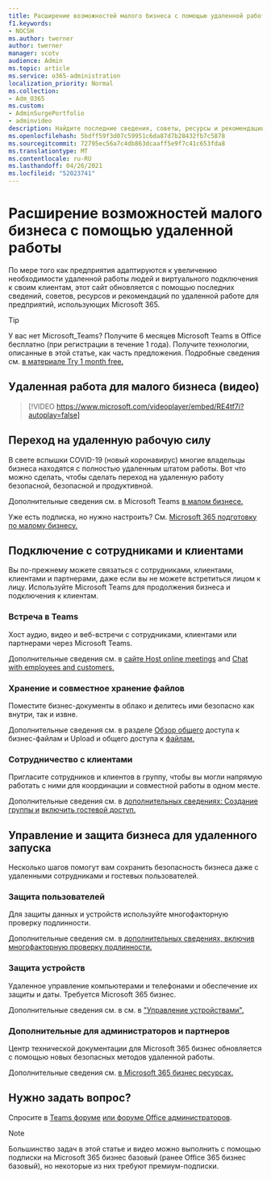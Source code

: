 ```yaml
---
title: Расширение возможностей малого бизнеса с помощью удаленной работы
f1.keywords:
- NOCSH
ms.author: twerner
author: twerner
manager: scotv
audience: Admin
ms.topic: article
ms.service: o365-administration
localization_priority: Normal
ms.collection:
- Adm_O365
ms.custom:
- AdminSurgePortfolio
- adminvideo
description: Найдите последние сведения, советы, ресурсы и рекомендации по удаленной работе для предприятий, использующих Microsoft 365.
ms.openlocfilehash: 5bdff59f3d07c59951c6da87d7b28432fb7c5878
ms.sourcegitcommit: 72795ec56a7c4db863dcaaff5e9f7c41c653fda8
ms.translationtype: MT
ms.contentlocale: ru-RU
ms.lasthandoff: 04/26/2021
ms.locfileid: "52023741"
---
```

# <a name="empower-your-small-business-with-remote-work"></a>Расширение возможностей малого бизнеса с помощью удаленной работы

По мере того как предприятия адаптируются к увеличению необходимости удаленной работы людей и виртуального подключения к своим клиентам, этот сайт обновляется с помощью последних сведений, советов, ресурсов и рекомендаций по удаленной работе для предприятий, использующих Microsoft 365.

>[!TIP]
>У вас нет Microsoft_Teams? Получите 6 месяцев Microsoft Teams в Office бесплатно (при регистрации в течение 1 года). Получите технологии, описанные в этой статье, как часть предложения. Подробные сведения см. [в материале Try 1 month free.](https://aka.ms/SMBTeamsOffer)

## <a name="remote-work-for-your-small-business-video"></a>Удаленная работа для малого бизнеса (видео)

> [!VIDEO https://www.microsoft.com/videoplayer/embed/RE4tf7i?autoplay=false]

## <a name="transitioning-to-a-remote-workforce"></a>Переход на удаленную рабочую силу

В свете вспышки COVID-19 (новый коронавирус) многие владельцы бизнеса находятся с полностью удаленным штатом работы. Вот что можно сделать, чтобы сделать переход на удаленную работу безопасной, безопасной и продуктивной.

Дополнительные сведения см. в Microsoft Teams [в малом бизнесе.](../../business-video/get-started-teams-small-business.md)

Уже есть подписка, но нужно настроить? См. [Microsoft 365 подготовку по малому бизнесу.](../../business-video/index.yml)

## <a name="connect-with-employees-and-customers"></a>Подключение с сотрудниками и клиентами

Вы по-прежнему можете связаться с сотрудниками, клиентами, клиентами и партнерами, даже если вы не можете встретиться лицом к лицу. Используйте Microsoft Teams для продолжения бизнеса и подключения к клиентам. 

### <a name="meet-up-in-teams"></a>Встреча в Teams

Хост аудио, видео и веб-встречи с сотрудниками, клиентами или партнерами через Microsoft Teams.

Дополнительные сведения см. в [сайте Host online meetings](../../business-video/start-and-pin-chats.md) and [Chat with employees and customers.](https://support.microsoft.com/office/chat-with-employees-and-customers-65748808-a403-462c-a6e1-b169e5bc6c92)

### <a name="store-and-share-files"></a>Хранение и совместное хранение файлов

Поместите бизнес-документы в облако и делитесь ими безопасно как внутри, так и извне.

Дополнительные сведения см. в разделе [Обзор общего](../../business-video/overview-file-sharing.md) доступа к бизнес-файлам и Upload и общего доступа к [файлам.](https://support.microsoft.com/office/upload-and-share-files-57b669db-678e-424e-b0a0-15d19215cb12)

### <a name="collaborate-with-customers"></a>Сотрудничество с клиентами

Пригласите сотрудников и клиентов в группу, чтобы вы могли напрямую работать с ними для координации и совместной работы в одном месте.

Дополнительные сведения см. в [дополнительных сведениях: Создание группы и](../../business-video/team-with-guests.md) [включить гостевой доступ.](/MicrosoftTeams/guest-access)

## <a name="manage-and-secure-your-business-to-run-remotely"></a>Управление и защита бизнеса для удаленного запуска

Несколько шагов помогут вам сохранить безопасность бизнеса даже с удаленными сотрудниками и гостевых пользователей.

### <a name="secure-your-users"></a>Защита пользователей

Для защиты данных и устройств используйте многофакторную проверку подлинности.

Дополнительные сведения см. в [дополнительных сведениях, включив многофакторную проверку подлинности.](../../business-video/turn-on-mfa.md)

### <a name="secure-your-devices"></a>Защита устройств

Удаленное управление компьютерами и телефонами и обеспечение их защиты и даты. Требуется Microsoft 365 бизнес.

Дополнительные сведения см. в см. в ["Управление устройствами".](../../business-video/secure-win-10-pro-devices.md)

### <a name="more-for-admins-and-partners"></a>Дополнительные для администраторов и партнеров

Центр технической документации для Microsoft 365 бизнес обновляется с помощью новых безопасных методов удаленной работы.

Дополнительные сведения см. [в Microsoft 365 бизнес ресурсах.](https://docs.microsoft.com/microsoft-365/business)

## <a name="need-to-ask-a-question"></a>Нужно задать вопрос? 

Спросите в [Teams форуме](https://answers.microsoft.com/msteams/forum) [или форуме Office администраторов](https://answers.microsoft.com).

> [!NOTE]
> Большинство задач в этой статье и видео можно выполнить с помощью подписки на Microsoft 365 бизнес базовый (ранее Office 365 бизнес базовый), но некоторые из них требуют премиум-подписки. 